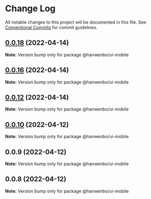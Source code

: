 # Change Log

All notable changes to this project will be documented in this file.
See [Conventional Commits](https://conventionalcommits.org) for commit guidelines.

## [0.0.18](https://github.com/hanwenbo/utilsjs/compare/@hanwenbo/ui-mobile@0.0.17...@hanwenbo/ui-mobile@0.0.18) (2022-04-14)

**Note:** Version bump only for package @hanwenbo/ui-mobile





## [0.0.16](https://github.com/hanwenbo/utilsjs/compare/@hanwenbo/ui-mobile@0.0.15...@hanwenbo/ui-mobile@0.0.16) (2022-04-14)

**Note:** Version bump only for package @hanwenbo/ui-mobile





## [0.0.12](https://github.com/hanwenbo/utilsjs/compare/@hanwenbo/ui-mobile@0.0.11...@hanwenbo/ui-mobile@0.0.12) (2022-04-14)

**Note:** Version bump only for package @hanwenbo/ui-mobile





## [0.0.10](https://github.com/hanwenbo/utilsjs/compare/@hanwenbo/ui-mobile@0.0.9...@hanwenbo/ui-mobile@0.0.10) (2022-04-12)

**Note:** Version bump only for package @hanwenbo/ui-mobile





## 0.0.9 (2022-04-12)

**Note:** Version bump only for package @hanwenbo/ui-mobile





## 0.0.8 (2022-04-12)

**Note:** Version bump only for package @hanwenbo/ui-mobile
